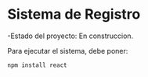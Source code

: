<h1> Sistema de Registro </h1>

-Estado del proyecto: En construccion.

Para ejecutar el sistema, debe poner:

```npm install react```
